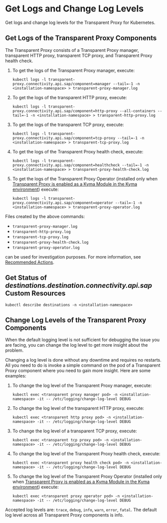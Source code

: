<!-- loio974a5e59d44245f2bb29e84dfb31b5d1 -->

# Get Logs and Change Log Levels

Get logs and change log levels for the Transparent Proxy for Kubernetes.



<a name="loio974a5e59d44245f2bb29e84dfb31b5d1__section_ydc_nfn_t5b"/>

## Get Logs of the Transparent Proxy Components

The Transparent Proxy consists of a Transparent Proxy manager, transparent HTTP proxy, transparent TCP proxy, and Transparent Proxy health check.

1.  To get the logs of the Transparent Proxy manager, execute:

    ```
    kubectl logs -l transparent-proxy.connectivity.api.sap/component=manager --tail=-1 -n <installation-namespace> > transparent-proxy-manager.log
    ```

2.  To get the logs of the transparent HTTP proxy, execute:

    ```
    kubectl logs -l transparent-proxy.connectivity.api.sap/component=http-proxy --all-containers --tail=-1 -n <installation-namespace> > transparent-http-proxy.log
    ```

3.  To get the logs of the transparent TCP proxy, execute:

    ```
    kubectl logs -l transparent-proxy.connectivity.api.sap/component=tcp-proxy --tail=-1 -n <installation-namespace> > transparent-tcp-proxy.log
    ```

4.  To get the logs of the Transparent Proxy health check, execute:

    ```
    kubectl logs -l transparent-proxy.connectivity.api.sap/component=healthcheck --tail=-1 -n <installation-namespace> > transparent-proxy-health-check.log
    ```

5.  To get the logs of the Transparent Proxy Operator \(installed only when [Transparent Proxy is enabled as a Kyma Module in the Kyma environment](transparent-proxy-in-the-kyma-environment-1700cfe.md)\) execute:

    ```
    kubectl logs -l transparent-proxy.connectivity.api.sap/component=operator --tail=-1 -n <installation-namespace> > transparent-proxy-operator.log
    ```


Files created by the above commands:

-   `transparent-proxy-manager.log`
-   `transparent-http-proxy.log`
-   `transparent-tcp-proxy.log`
-   `transparent-proxy-health-check.log`
-   `transparent-proxy-operator.log` 

can be used for investigation purposes. For more information, see [Recommended Actions](recommended-actions-20b1a62.md).



<a name="loio974a5e59d44245f2bb29e84dfb31b5d1__section_ng1_4fn_t5b"/>

## Get Status of *destinations.destination.connectivity.api.sap* Custom Resources

```
kubectl describe destinations -n <installation-namespace>
```



<a name="loio974a5e59d44245f2bb29e84dfb31b5d1__section_rjt_4sf_vwb"/>

## Change Log Levels of the Transparent Proxy Components

When the default logging level is not sufficient for debugging the issue you are facing, you can change the log level to get more insight about the problem.

Changing a log level is done without any downtime and requires no restarts. All you need to do is invoke a simple command on the pod of a Transparent Proxy component where you need to gain more insight. Here are some examples:

1.  To change the log level of the Transparent Proxy manager, execute:

    ```
    kubectl exec <transparent proxy manager pod> -n <installation-namespace> -it -- /etc/logging/change-log-level DEBUG
    ```

2.  To change the log level of the transparent HTTP proxy, execute:

    ```
    kubectl exec <transparent http proxy pod> -n <installation-namespace> -it -- /etc/logging/change-log-level DEBUG
    ```

3.  To change the log level of a transparent TCP proxy, execute:

    ```
    kubectl exec <transparent tcp proxy pod> -n <installation-namespace> -it -- /etc/logging/change-log-level DEBUG
    ```

4.  To change the log level of the Transparent Proxy health check, execute:

    ```
    kubectl exec <transparent proxy health check pod> -n <installation-namespace> -it -- /etc/logging/change-log-level DEBUG
    ```

5.  To change the log level of the Transparent Proxy Operator \(installed only when [Transparent Proxy is enabled as a Kyma Module in the Kyma environment](transparent-proxy-in-the-kyma-environment-1700cfe.md)\) execute:

    ```
    kubectl exec <transparent proxy operator pod> -n <installation-namespace> -it -- /etc/logging/change-log-level DEBUG
    ```


Accepted log levels are: `trace`, `debug`, `info`, `warn`, `error`, `fatal`. The default log level across all Transparent Proxy components is info.

